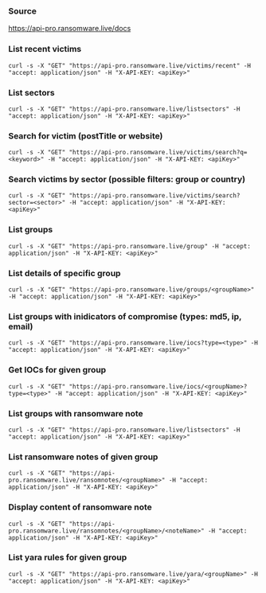 ### Source
https://api-pro.ransomware.live/docs

### List recent victims
```
curl -s -X "GET" "https://api-pro.ransomware.live/victims/recent" -H "accept: application/json" -H "X-API-KEY: <apiKey>"
```

### List sectors
```
curl -s -X "GET" "https://api-pro.ransomware.live/listsectors" -H "accept: application/json" -H "X-API-KEY: <apiKey>"
```

### Search for victim (postTitle or website)
```
curl -s -X "GET" "https://api-pro.ransomware.live/victims/search?q=<keyword>" -H "accept: application/json" -H "X-API-KEY: <apiKey>"
```

### Search victims by sector (possible filters: group or country)
```
curl -s -X "GET" "https://api-pro.ransomware.live/victims/search?sector=<sector>" -H "accept: application/json" -H "X-API-KEY: <apiKey>"
```

### List groups
```
curl -s -X "GET" "https://api-pro.ransomware.live/group" -H "accept: application/json" -H "X-API-KEY: <apiKey>"
```

### List details of specific group
```
curl -s -X "GET" "https://api-pro.ransomware.live/groups/<groupName>" -H "accept: application/json" -H "X-API-KEY: <apiKey>"
```

### List groups with inidicators of compromise (types: md5, ip, email)
```
curl -s -X "GET" "https://api-pro.ransomware.live/iocs?type=<type>" -H "accept: application/json" -H "X-API-KEY: <apiKey>"
```

### Get IOCs for given group
```
curl -s -X "GET" "https://api-pro.ransomware.live/iocs/<groupName>?type=<type>" -H "accept: application/json" -H "X-API-KEY: <apiKey>"
```

### List groups with ransomware note
```
curl -s -X "GET" "https://api-pro.ransomware.live/listsectors" -H "accept: application/json" -H "X-API-KEY: <apiKey>"
```

### List ransomware notes of given group
```
curl -s -X "GET" "https://api-pro.ransomware.live/ransomnotes/<groupName>" -H "accept: application/json" -H "X-API-KEY: <apiKey>"
```

### Display content of ransomware note
```
curl -s -X "GET" "https://api-pro.ransomware.live/ransomnotes/<groupName>/<noteName>" -H "accept: application/json" -H "X-API-KEY: <apiKey>"
```

### List yara rules for given group
```
curl -s -X "GET" "https://api-pro.ransomware.live/yara/<groupName>" -H "accept: application/json" -H "X-API-KEY: <apiKey>"
```

